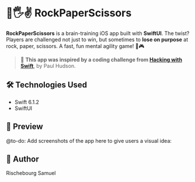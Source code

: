 # 👊🖐️✌️ RockPaperScissors
**RockPaperScissors** is a brain-training iOS app built with **SwiftUI**.
The twist? Players are challenged not just to win, but sometimes to **lose on purpose** at rock, paper, scissors.
A fast, fun mental agility game! 🧠🎮

> 🧩 **This app was inspired by a coding challenge from [Hacking with Swift](https://www.hackingwithswift.com/guide/ios-swiftui/2/3/challenge)**, by Paul Hudson.

## 🛠️ Technologies Used
- Swift 6.1.2
- SwiftUI

## 📸 Preview
@to-do: Add screenshots of the app here to give users a visual idea:

## 👤 Author
Rischebourg Samuel
